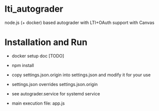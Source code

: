 # lti_autograder

node.js (+ docker) based autograder with LTI+OAuth support with Canvas

# Installation and Run

* docker setup doc [TODO]

* npm install
* copy settings.json.origin into settings.json and modify it for your use
 * settings.json overrides settings.json.origin
* see autograder.service for systemd service

* main execution file: app.js

